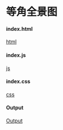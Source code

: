 # 等角全景图

<!-- tabs:start -->
#### **index.html**
[html](index.html ":include :type=code")
#### **index.js**
[js](index.js ":include")
#### **index.css**
[css](index.css ":include")
#### **Output**
[Output](index.html ":include")
<!-- tabs:end -->
